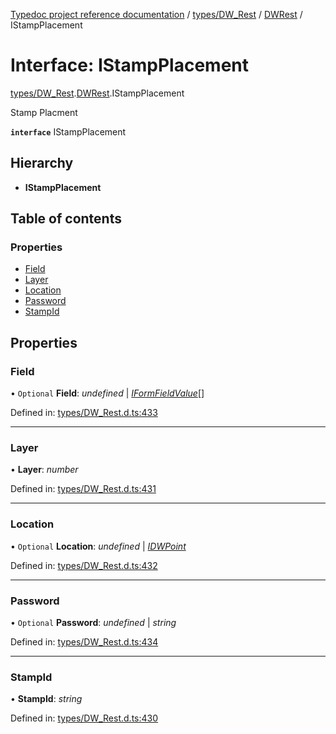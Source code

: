 [Typedoc project reference documentation](../README.md) / [types/DW_Rest](../modules/types_dw_rest.md) / [DWRest](../modules/types_dw_rest.dwrest.md) / IStampPlacement

# Interface: IStampPlacement

[types/DW_Rest](../modules/types_dw_rest.md).[DWRest](../modules/types_dw_rest.dwrest.md).IStampPlacement

Stamp Placment

**`interface`** IStampPlacement

## Hierarchy

* **IStampPlacement**

## Table of contents

### Properties

- [Field](types_dw_rest.dwrest.istampplacement.md#field)
- [Layer](types_dw_rest.dwrest.istampplacement.md#layer)
- [Location](types_dw_rest.dwrest.istampplacement.md#location)
- [Password](types_dw_rest.dwrest.istampplacement.md#password)
- [StampId](types_dw_rest.dwrest.istampplacement.md#stampid)

## Properties

### Field

• `Optional` **Field**: *undefined* \| [*IFormFieldValue*](types_dw_rest.dwrest.iformfieldvalue.md)[]

Defined in: [types/DW_Rest.d.ts:433](https://github.com/DocuWare/REST-Sample-TS/blob/6f07cff/src/types/DW_Rest.d.ts#L433)

___

### Layer

• **Layer**: *number*

Defined in: [types/DW_Rest.d.ts:431](https://github.com/DocuWare/REST-Sample-TS/blob/6f07cff/src/types/DW_Rest.d.ts#L431)

___

### Location

• `Optional` **Location**: *undefined* \| [*IDWPoint*](types_dw_rest.dwrest.idwpoint.md)

Defined in: [types/DW_Rest.d.ts:432](https://github.com/DocuWare/REST-Sample-TS/blob/6f07cff/src/types/DW_Rest.d.ts#L432)

___

### Password

• `Optional` **Password**: *undefined* \| *string*

Defined in: [types/DW_Rest.d.ts:434](https://github.com/DocuWare/REST-Sample-TS/blob/6f07cff/src/types/DW_Rest.d.ts#L434)

___

### StampId

• **StampId**: *string*

Defined in: [types/DW_Rest.d.ts:430](https://github.com/DocuWare/REST-Sample-TS/blob/6f07cff/src/types/DW_Rest.d.ts#L430)
